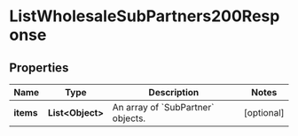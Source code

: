 

# ListWholesaleSubPartners200Response


## Properties

| Name | Type | Description | Notes |
|------------ | ------------- | ------------- | -------------|
|**items** | **List&lt;Object&gt;** | An array of &#x60;SubPartner&#x60; objects. |  [optional] |



